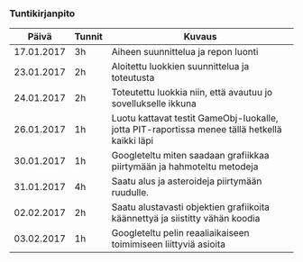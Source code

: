 ### Tuntikirjanpito
Päivä | Tunnit | Kuvaus
--------------- | ----- | ------
17.01.2017 | 3h | Aiheen suunnittelua ja repon luonti
23.01.2017 | 2h | Aloitettu luokkien suunnittelua ja toteutusta
24.01.2017 | 2h | Toteutettu luokkia niin, että avautuu jo sovellukselle ikkuna
26.01.2017 | 1h | Luotu kattavat testit GameObj-luokalle, jotta PIT-raportissa menee tällä hetkellä kaikki läpi
30.01.2017 | 1h | Googleteltu miten saadaan grafiikkaa piirtymään ja hahmoteltu metodeja
31.01.2017 | 4h | Saatu alus ja asteroideja piirtymään ruudulle.
02.02.2017 | 2h | Saatu alustavasti objektien grafiikoita käännettyä ja siistitty vähän koodia
03.02.2017 | 1h | Googleteltu pelin reaaliaikaiseen toimimiseen liittyviä asioita
